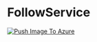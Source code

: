 # FollowService
[![Push Image To Azure](https://github.com/Davidchang24/FollowService/actions/workflows/azure-functions-app-java.yml/badge.svg)](https://github.com/Davidchang24/FollowService/actions/workflows/azure-functions-app-java.yml)
